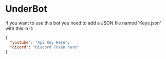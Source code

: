 # UnderBot

If you want to use this bot you need to add a JSON file named 'Keys.json' with this in it:
```json
{
  "youtube": "Api Key Here",
  "dicord": "Discord Token here"
}
```
